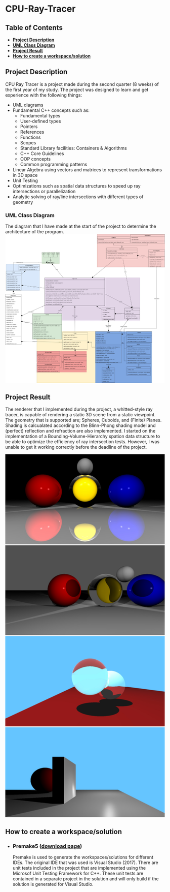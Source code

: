 # CPU-Ray-Tracer

## Table of Contents
- **[Project Description](#project-description)**<br>
- **[UML Class Diagram](#uml-class-diagram)**<br>
- **[Project Result](#project-result)**<br>
- **[How to create a workspace/solution](#how-to-create-a-workspacesolution)**<br>


## Project Description
CPU Ray Tracer is a project made during the second quarter (8 weeks) of the first year of my study.
The project was designed to learn and get experience with the following things:
- UML diagrams
- Fundamental C++ concepts such as:
   * Fundamental types
   * User-defined types
   * Pointers
   * References
   * Functions
   * Scopes
   * Standard Library facilities: Containers & Algorithms
   * C++ Core Guidelines
   * OOP concepts
   * Common programming patterns
- Linear Algebra using vectors and matrices to represent transformations in 3D space
- Unit Testing
- Optimizations such as spatial data structures to speed up ray intersections or parallelization
- Analytic solving of ray/line intersections with different types of geometry

### UML Class Diagram
The diagram that I have made at the start of the project to determine the architecture of the program.
![Class Diagram](/Images/ClassDiagram.jpg "Class Diagram")

## Project Result
The renderer that I implemented during the project, a whitted-style ray tracer, is capable of rendering a static 3D scene from a static viewpoint.
The geometry that is supported are; Spheres, Cuboids, and (Finite) Planes.
Shading is calcualated according to the Blinn-Phong shading model and (perfect) reflection and refraction are also implemented.
I started on the implementation of a Bounding-Volume-Hierarchy spation data structure to be able to optimize the efficiency of ray intersection tests.
However, I was unable to get it working correctly before the deadline of the project.

![Result](/Images/Shading_Fresnell_0.jpg "Result: Fresnell")
![Result](/Images/Shading_Refraction_1.jpg "Result: Refraction")
![Result](/Images/WhittedSceneRecreation.jpg "Result: Whitted Scene Recreation")
![Result](/Images/Intersection_Box_2.jpg "Result: Intersection with Sphere, Plane, and Cuboid")

## How to create a workspace/solution
- ### Premake5 ([download page](https://premake.github.io/download))
   Premake is used to generate the workspaces/solutions for different IDEs.
   The original IDE that was used is Visual Studio (2017). 
   There are unit tests included in the project that are implemented using the Microsof Unit Testing Framework for C++.
   These unit tests are contained in a separate project in the solution and will only build if the solution is generated for Visual Studio.
